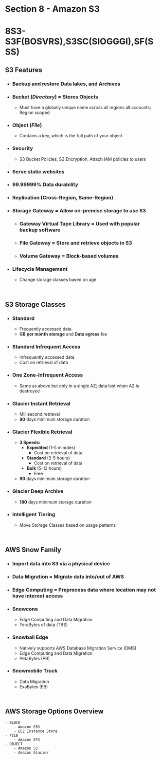 # Section 8 - Amazon S3

# **8S3-S3F(BOSVRS),S3SC(SIOGGGI),SF(SSS)**

## **S3 Features**
- ### Backup and restore **Data lakes**, and **Archives**
- ### **Bucket (*Directory*)** = Stores **Objects**
	- Must have a globally unique name across all regions all accounts; Region scoped
- ### **Object (*File*)**
	- Contains a key, which is the full path of your object
- ### **Security**
	- S3 Bucket Policies, S3 Encryption, Attach IAM policies to users
- ### **Serve static websites**
- ### **99.99999% Data durability**
- ### **Replication (Cross-Region, Same-Region)**
- ### **Storage Gateway** = Allow on-premise storage to use S3
	- ### **Gateway Virtual Tape Library** = Used with popular backup software
	- ### **File Gateway** = Store and retrieve objects in S3
	- ### **Volume Gateway** = Block-based volumes
- ### **Lifecycle Management**
	- Change storage classes based on age

<br>

## **S3 Storage Classes**
- ### **Standard**
	- Frequently accessed data
	- **GB per month storage** and **Data egress** fee
- ### **Standard Infrequent Access**
	- Infrequently accessed data
	- Cost on retrieval of data
- ### **One Zone-Infrequent Access**
	- Same as above but only in a single AZ; data lost when AZ is destroyed
- ### **Glacier Instant Retrieval**
	- Millisecond retrieval
	- **90** days minimum storage duration
- ### **Glacier Flexible Retrieval**
	- **3 Speeds:**
		- **Expedited** (1-5 minutes)
			- Cost on retrieval of data
		- **Standard** (3-5 hours)
			- Cost on retrieval of data
		- **Bulk** (5-13 hours)
			- Free
	- **90** days minimum storage duration
- ### **Glacier Deep Archive**
	-  **180** days minimum storage duration
- ### **Intelligent Tiering**
	- Move Storage Classes based on usage patterns

<br>

## **AWS Snow Family**
- ### Import data into S3 via a physical device
- ### **Data Migration** = Migrate data into/out of AWS
- ### **Edge Computing** = Preprocess data where location may not have internet access
- ### **Snowcone**
	- Edge Computing and Data Migration
	- TeraBytes of data (TBS)
- ### **Snowball Edge**
	- Natively supports AWS Database Migration Service (DMS)
	- Edge Computing and Data Migration
	- PetaBytes (PB)
- ### **Snowmobile Truck**
	- Data Migration
	- ExaBytes (EB)

<br>

## **AWS Storage Options Overview**
	- BLOCK
		- Amazon EBS
		- EC2 Instance Store
	- FILE
		- Amazon EFS
	- OBJECT
		- Amazon S3
		- Amazon Glacier
